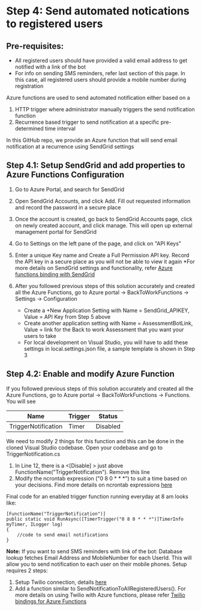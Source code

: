 # Step 4: Send automated notications to registered users 

## Pre-requisites:
- All registered users should have provided a valid email address to get notified with a link of the bot 
- For info on sending SMS reminders, refer last section of this page. In this case, all registered users should provide a mobile number during registration

Azure functions are used to send automated notification either based on a 
1. HTTP trigger where administrator manually triggers the send notification function
2. Recurrence based trigger to send notification at a specific pre-determined time interval

In this GitHub repo, we provide an Azure function that will send email notification at a recurrence using SendGrid settings  

## Step 4.1: Setup SendGrid and add properties to Azure Functions Configuration
1. Go to Azure Portal, and search for SendGrid
2. Open SendGrid Accounts, and click Add. Fill out requested information and record the password in a secure place
3. Once the account is created, go back to SendGrid Accounts page, click on newly created account, and click manage. This will open up external management portal for SendGrid
4. Go to Settings on the left pane of the page, and click on "API Keys"
5. Enter a unique Key name and Create a Full Permission API key. Record the API key in a secure place as you will not be able to view it again
*For more details on SendGrid settings and functionality, refer [Azure functions binding with SendGrid](https://docs.microsoft.com/en-us/azure/azure-functions/functions-bindings-sendgrid?tabs=csharp)

6. After you followed previous steps of this solution accurately and created all the Azure Functions, go to Azure portal -> BackToWorkFunctions -> Settings -> Configuration 
	- Create a +New Application Setting with Name = SendGrid_APIKEY, Value = API Key from Step 5 above
	- Create another application setting with Name = AssessmentBotLink, Value = link for the Back to work Assessment that you want your users to take
	- For local development on Visual Studio, you will have to add these settings in local.settings.json file, a sample template is shown in Step 3

## Step 4.2: Enable and modify Azure Function
If you followed previous steps of this solution accurately and created all the Azure Functions, go to Azure portal -> BackToWorkFunctions -> Functions. You will see 

| Name                | Trigger  | Status     |
|---------------------|----------|------------|
|TriggerNotification  | Timer    | Disabled   |

We need to modify 2 things for this function and this can be done in the cloned Visual Studio codebase.
Open your codebase and go to TriggerNotification.cs 
1) In Line 12, there is a <[Disable] > just above FunctionName("TriggerNotification"). Remove this line
2) Modify the ncrontab expression ("0 8 0 * * *") to suit a time based on your decisions. Find more details on ncrontab expressions [here](https://docs.microsoft.com/en-us/azure/azure-functions/functions-bindings-timer?tabs=csharp#ncrontab-expressions)

Final code for an enabled trigger function running everyday at 8 am looks like:
```
[FunctionName("TriggerNotification")]
public static void RunAsync([TimerTrigger("0 8 0 * * *")]TimerInfo myTimer, ILogger log)
{
    //code to send email notifications         
}
```

**Note:** If you want to send SMS reminders with link of the bot:
Database lookup fetches Email Address and MobileNumber for each UserId. This will allow you to send notification to each user on their mobile phones. Setup requires 2 steps: 
1. Setup Twilio connection, details [here](https://docs.microsoft.com/en-us/azure/connectors/connectors-create-api-twilio)
2. Add a function similar to SendNotificationToAllRegisteredUsers(). For more details on using Twilio with Azure functions, please refer [Twilio bindings for Azure Functions](https://docs.microsoft.com/en-us/azure/azure-functions/functions-bindings-twilio?tabs=csharp)


